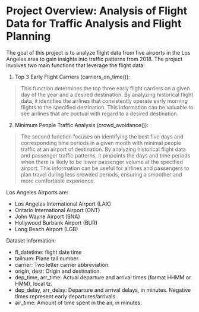 # Project Overview: Analysis of Flight Data for Traffic Analysis and Flight Planning

The goal of this project is to analyze flight data from five airports in the Los Angeles area to gain insights into traffic patterns from 2018. The project involves two main functions that leverage the flight data:



1.   Top 3 Early Flight Carriers (carriers_on_time()):

> This function determines the top three early flight carriers on a given day of the year and a desired destination. By analyzing historical flight data, it identifies the airlines that consistently operate early morning flights to the specified destination. This information can be valuable to see airlines that are puctual with regard to a desired destination.


2.   Minimum People Traffic Analysis (crowd_avoidance()):

> The second function focuses on identifying the best five days and corresponding time periods in a given month with minimal people traffic at an airport of destination. By analyzing historical flight data and passenger traffic patterns, it pinpoints the days and time periods when there is likely to be lower passenger volume at the specified airport. This information can be useful for airlines and passengers to plan travel during less crowded periods, ensuring a smoother and more comfortable experience.


Los Angeles Airports are:

* Los Angeles International Airport (LAX)
* Ontario International Airport (ONT)
* John Wayne Airport (SNA)
* Hollywood Burbank Airport (BUR)
* Long Beach Airport (LGB)

Dataset information:

* fl_datetime: flight date time
* tailnum: Plane tail number.
* carrier: Two letter carrier abbreviation.
* origin, dest: Origin and destination.
* dep_time, arr_time: Actual departure and arrival times (format HHMM or HMM), local tz.
* dep_delay, arr_delay: Departure and arrival delays, in minutes. Negative times represent early departures/arrivals.
* air_time: Amount of time spent in the air, in minutes.




